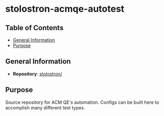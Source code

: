 # stolostron-acmqe-autotest<!-- omit from toc -->

## Table of Contents<!-- omit from toc -->
- [General Information](#general-information)
- [Purpose](#purpose)

## General Information

- **Repository**: [stolostron/](https://github.com/stolostron/acmqe-autotest)

## Purpose

Source repository for ACM QE's automation. Configs can be built here to accomplish many different test types.